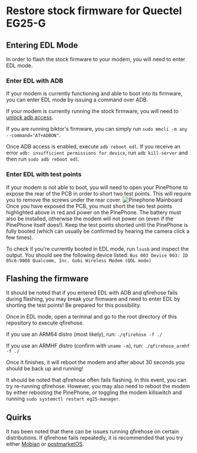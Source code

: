 # Restore stock firmware for Quectel EG25-G

## Entering EDL Mode
In order to flash the stock firmware to your modem, you will need to enter EDL mode.
### Enter EDL with ADB
If your modem is currently functioning and able to boot into its firmware, you can enter EDL mode by issuing a command over ADB.

If your modem is currently running the stock firmware, you will need to [unlock adb access](https://xnux.eu/devices/feature/modem-pp.html#toc-unlock-adb-access).

If you are running biktor's firmware, you can simply run `sudo mmcli -m any --command="AT+ADBON"`.

Once ADB access is enabled, execute `adb reboot edl`.
If you receive an error `adb: insufficient permissions for device`, run `adb kill-server` and then run `sudo adb reboot edl`.
### Enter EDL with test points
If your modem is not able to boot, you will need to open your PinePhone to expose the rear of the PCB in order to short two test points. This will require you to remove the screws under the rear cover.
![Pinephone Mainboard](https://raw.githubusercontent.com/biktorgj/quectel_eg25_recovery/EG25GGBR07A08M2G_01.002.01.002/board.jpg)
Once you have exposed the PCB, you must short the two test points highlighted above in red and power on the PinePhone. The battery must also be installed, otherwise the modem will not power on (even if the PinePhone itself does!). Keep the test points shorted until the PinePhone is fully booted (which can usually be confirmed by hearing the camera click a few times).

To check if you're currently booted in EDL mode, run `lsusb` and inspect the output. You should see the following device listed:
`Bus 003 Device 003: ID 05c6:9008 Qualcomm, Inc. Gobi Wireless Modem (QDL mode)`

## Flashing the firmware
It should be noted that if you entered EDL with ADB and qfirehose fails during flashing, you may break your firmware and need to enter EDL by shorting the test points! Be prepared for this possibility.

Once in EDL mode, open a terminal and go to the root directory of this repository to execute qfirehose.

If you use an ARM64 distro (most likely), run:
`./qfirehose -f ./`

If you use an ARMHF distro (confirm with `uname -m`), run:
`./qfirehose_armhf -f ./`

Once it finishes, it will reboot the modem and after about 30 seconds you should be back up and running!

It should be noted that qfirehose often fails flashing. In this event, you can try re-running qfirehose. However, you may also need to reboot the modem by either rebooting the PinePhone, or toggling the modem killswitch and running `sudo systemctl restart eg25-manager`.
## Quirks
It has been noted that there can be issues running qfirehose on certain distributions. If qfirehose fails repeatedly, it is recommended that you try either [Mobian](https://mobian-project.org/) or [postmarketOS](http://postmarketos.org/download/).
